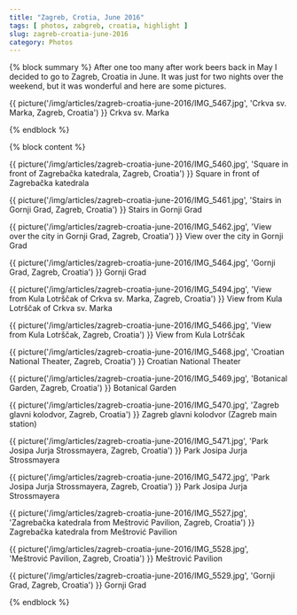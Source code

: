 ```yaml
---
title: "Zagreb, Crotia, June 2016"
tags: [ photos, zabgreb, croatia, highlight ]
slug: zagreb-croatia-june-2016
category: Photos
---
```

{% block summary %}
After one too many after work beers back in May I decided to go to Zagreb, Croatia in June. It was just for two nights over the weekend, but it was wonderful and here are some pictures.

{{ picture('/img/articles/zagreb-croatia-june-2016/IMG_5467.jpg', 'Crkva sv. Marka, Zagreb, Croatia') }}
Crkva sv. Marka

{% endblock %}

{% block content %}

{{ picture('/img/articles/zagreb-croatia-june-2016/IMG_5460.jpg', 'Square in front of Zagrebačka katedrala, Zagreb, Croatia') }}
Square in front of Zagrebačka katedrala

{{ picture('/img/articles/zagreb-croatia-june-2016/IMG_5461.jpg', 'Stairs in Gornji Grad, Zagreb, Croatia') }}
Stairs in Gornji Grad

{{ picture('/img/articles/zagreb-croatia-june-2016/IMG_5462.jpg', 'View over the city in Gornji Grad, Zagreb, Croatia') }}
View over the city in Gornji Grad

{{ picture('/img/articles/zagreb-croatia-june-2016/IMG_5464.jpg', 'Gornji Grad, Zagreb, Croatia') }}
Gornji Grad

{{ picture('/img/articles/zagreb-croatia-june-2016/IMG_5494.jpg', 'View from Kula Lotrščak of Crkva sv. Marka, Zagreb, Croatia') }}
View from Kula Lotrščak of Crkva sv. Marka

{{ picture('/img/articles/zagreb-croatia-june-2016/IMG_5466.jpg', 'View from Kula Lotrščak, Zagreb, Croatia') }}
View from Kula Lotrščak

{{ picture('/img/articles/zagreb-croatia-june-2016/IMG_5468.jpg', 'Croatian National Theater, Zagreb, Croatia') }}
Croatian National Theater

{{ picture('/img/articles/zagreb-croatia-june-2016/IMG_5469.jpg', 'Botanical Garden, Zagreb, Croatia') }}
Botanical Garden

{{ picture('/img/articles/zagreb-croatia-june-2016/IMG_5470.jpg', 'Zagreb glavni kolodvor, Zagreb, Croatia') }}
Zagreb glavni kolodvor (Zagreb main station)

{{ picture('/img/articles/zagreb-croatia-june-2016/IMG_5471.jpg', 'Park Josipa Jurja Strossmayera, Zagreb, Croatia') }}
Park Josipa Jurja Strossmayera

{{ picture('/img/articles/zagreb-croatia-june-2016/IMG_5472.jpg', 'Park Josipa Jurja Strossmayera, Zagreb, Croatia') }}
Park Josipa Jurja Strossmayera

{{ picture('/img/articles/zagreb-croatia-june-2016/IMG_5527.jpg', 'Zagrebačka katedrala from Meštrović Pavilion, Zagreb, Croatia') }}
Zagrebačka katedrala from Meštrović Pavilion

{{ picture('/img/articles/zagreb-croatia-june-2016/IMG_5528.jpg', 'Meštrović Pavilion, Zagreb, Croatia') }}
Meštrović Pavilion

{{ picture('/img/articles/zagreb-croatia-june-2016/IMG_5529.jpg', 'Gornji Grad, Zagreb, Croatia') }}
Gornji Grad

{% endblock %}
